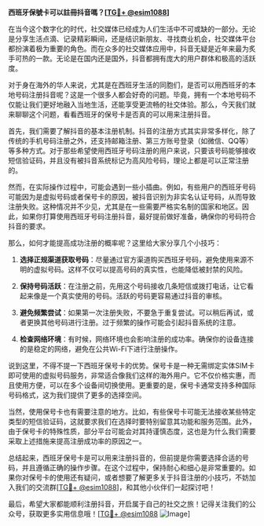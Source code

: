 **西班牙保號卡可以註冊抖音嗎？[[TG💪+ @esim1088](https://t.me/s/esim1088)]**

在当今这个数字化的时代，社交媒体已经成为人们生活中不可或缺的一部分。无论是分享生活点滴、记录精彩瞬间，还是结识新朋友、寻找商业机会，社交媒体平台都扮演着极为重要的角色。而在众多的社交媒体应用中，抖音无疑是近年来最为炙手可热的一款。无论是在国内还是国外，抖音都拥有庞大的用户群体和极高的活跃度。

对于身在海外的华人来说，尤其是在西班牙生活的同胞们，是否可以用西班牙的本地号码注册抖音呢？这是一个很多人都会好奇的问题。毕竟，拥有一个本地号码不仅能让我们更好地融入当地生活，还能享受更流畅的社交体验。那么，今天我们就来聊聊这个问题，看看西班牙的保号卡是否真的可以用来注册抖音。

首先，我们需要了解抖音的基本注册机制。抖音的注册方式其实非常多样化，除了传统的手机号码注册之外，还支持邮箱注册、第三方账号登录（如微信、QQ等）等多种方式。对于那些希望使用西班牙号码注册的用户来说，只要该号码能够接收短信验证码，并且没有被抖音系统标记为高风险号码，理论上都是可以正常注册的。

然而，在实际操作过程中，可能会遇到一些小插曲。例如，有些用户的西班牙号码可能因为是虚拟号码或者保号卡的原因，被抖音识别为非实名认证号码，从而导致注册失败。这种情况并不少见，尤其是在一些需要严格实名制的国家和地区。因此，如果你打算使用西班牙号码注册抖音，最好提前做好准备，确保你的号码符合抖音的要求。

那么，如何才能提高成功注册的概率呢？这里给大家分享几个小技巧：

1. **选择正规渠道获取号码**：尽量通过官方渠道购买西班牙号码，避免使用来源不明的虚拟号码。这样不仅可以提高号码的真实性，也能降低被封禁的风险。
   
2. **保持号码活跃**：在注册之前，先用这个号码接收几条短信或拨打电话，让它看起来像是一个真实使用的号码。活跃的号码更容易通过抖音的审核。

3. **避免频繁尝试**：如果第一次注册失败，不要急于重复尝试。可以稍后再试，或者更换其他号码进行注册。过于频繁的操作可能会引起抖音系统的注意。

4. **检查网络环境**：有时候，网络环境也会影响注册的成功率。确保你的设备连接的是稳定的网络，避免在公共Wi-Fi下进行注册操作。

说到这里，不得不提一下西班牙保号卡的优势。保号卡是一种无需绑定实体SIM卡即可使用的虚拟号码服务，非常适合像我们这样的海外用户。它不仅价格实惠，而且使用方便，可以在多个设备间切换使用。更重要的是，保号卡通常支持多种国际号码格式，这为我们提供了更多的选择空间。

当然，使用保号卡也有需要注意的地方。比如，有些保号卡可能无法接收某些特定类型的短信验证码，这就要求我们在选择时要特别留意其功能和服务范围。此外，由于保号卡的特殊性质，部分平台可能会对其持谨慎态度，这也是为什么我们需要采取上述措施来提高注册成功率的原因之一。

总结起来，西班牙保号卡是可以用来注册抖音的，但前提是你需要选择合适的号码，并且遵循正确的操作步骤。在这个过程中，保持耐心和细心是非常重要的。如果你对保号卡的使用还有疑问，或者想要了解更多关于抖音注册的小技巧，不妨加入我们的交流群[[TG💪+ @esim1088](https://t.me/s/esim1088)]，和其他小伙伴们一起探讨吧！

最后，希望大家都能顺利注册抖音，开启属于自己的社交之旅！记得关注我们的公众号，获取更多实用信息哦！[[TG💪+ @esim1088](https://t.me/s/esim1088) ![Image](https://i.postimg.cc/4NQfJmqS/Snipaste-2025-05-13-00-14-12.png)]